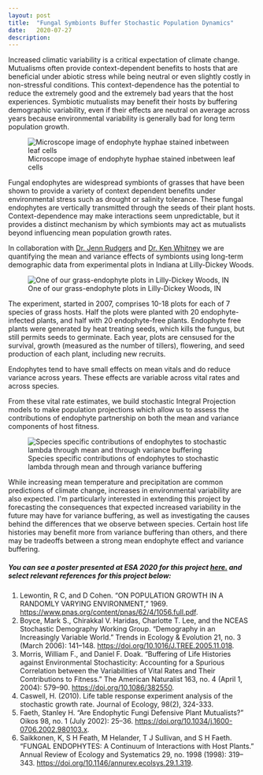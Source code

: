 ```yaml
---
layout: post
title:  "Fungal Symbionts Buffer Stochastic Population Dynamics"
date:   2020-07-27
description:
---
```


<p class="intro"><span class="dropcap">I</span>ncreased climatic variability is a critical expectation of climate change. Mutualisms often provide context-dependent benefits to hosts that are beneficial under abiotic stress while being neutral or even slightly costly in non-stressful conditions. This context-dependence has the potential to reduce the extremely good and the extremely bad years that the host experiences. Symbiotic mutualists may benefit their hosts by buffering demographic variability, even if their effects are neutral on average across years because environmental variability is generally bad for long term population growth. 
<figure>
   <img src="{{ '/assets/img/endo-in-leaf.JPG' | prepend: site.baseurl }}" alt="Microscope image of endophyte hyphae stained inbetween leaf cells"> 
   <figcaption> Microscope image of endophyte hyphae stained inbetween leaf cells </figcaption>
</figure>

Fungal endophytes are widespread symbionts of grasses that have been shown to provide a variety of context dependent benefits under environmental stress such as drought or salinity tolerance. These fungal endophytes are vertically transmitted through the seeds of their plant hosts. Context-dependence may make interactions seem unpredictable, but it provides a distinct mechanism by which symbionts may act as mutualists beyond influencing mean population growth rates. 

In collaboration with  <a href="https://rudgerswhitneylab.weebly.com/dr-jenn-rudgers.html">Dr. Jenn Rudgers</a> and <a href="https://rudgerswhitneylab.weebly.com/dr-ken-whitney.html">Dr. Ken Whitney</a> we are quantifying the mean and variance effects of symbionts using long-term demographic data from experimental plots in Indiana at Lilly-Dickey Woods.
<figure>
  <img src="{{ '/assets/img/indianaplot.jpg' | prepend: site.baseurl }}" alt="One of our grass-endophyte plots in Lilly-Dickey Woods, IN"> 
  <figcaption> One of our grass-endophyte plots in Lilly-Dickey Woods, IN </figcaption>

</figure>

The experiment, started in 2007, comprises 10-18 plots for each of 7 species of grass hosts. Half the plots were planted with 20 endophyte-infected plants, and half with 20 endophyte-free plants. Endophyte free plants were generated by heat treating seeds, which kills the fungus, but still permits seeds to germinate. Each year, plots are censused for the survival, growth (measured as the number of tillers), flowering, and seed production of each plant, including new recruits. 

Endophytes tend to have small effects on mean vitals and do reduce variance across years. These effects are variable across vital rates and across species.


  
From these vital rate estimates, we build stochastic Integral Projection models to make population projections which allow us to assess the contributions of endophyte partnership on both the mean and variance components of host fitness.

<figure>
   <img src="{{ '/assets/img/byspp_stochplot.tiff' | prepend: site.baseurl }}" alt="Species specific contributions of endophytes to stochastic lambda through mean and through variance buffering"> 
   <figcaption> Species specific contributions of endophytes to stochastic lambda through mean and through variance buffering </figcaption>
</figure>


While increasing mean temperature and precipitation are common predictions of climate change, increases in environmental variability are also expected. I'm particularly interested in extending this project by forecasting the consequences that expected increased variability in the future may have for variance buffering, as well as investigating the causes behind the differences that we observe between species. Certain host life histories may benefit more from variance buffering than others, and there may be tradeoffs between a strong mean endophyte effect and variance buffering.</p>

##### You can see a poster presented at ESA 2020 for this project <a href="/assets/posters/Fowler_Rice_ESA_2020.pdf" target="_blank">here.</a> and select relevant references for this project below:

1. Lewontin, R C, and D Cohen. “ON POPULATION GROWTH IN A RANDOMLY VARYING ENVIRONMENT,” 1969. https://www.pnas.org/content/pnas/62/4/1056.full.pdf.
2. Boyce, Mark S., Chirakkal V. Haridas, Charlotte T. Lee, and the NCEAS Stochastic Demography Working Group. “Demography in an Increasingly Variable World.” Trends in Ecology & Evolution 21, no. 3 (March 2006): 141–148. https://doi.org/10.1016/J.TREE.2005.11.018.
3. Morris, William F., and Daniel F. Doak. “Buffering of Life Histories against Environmental Stochasticity: Accounting for a Spurious Correlation between the Variabilities of Vital Rates and Their Contributions to Fitness.” The American Naturalist 163, no. 4 (April 1, 2004): 579–90. https://doi.org/10.1086/382550.
4. Caswell, H. (2010). Life table response experiment analysis of the stochastic growth rate. Journal of Ecology, 98(2), 324-333.
5. Faeth, Stanley H. “Are Endophytic Fungi Defensive Plant Mutualists?” Oikos 98, no. 1 (July 2002): 25–36. https://doi.org/10.1034/j.1600-0706.2002.980103.x.
6. Saikkonen, K, S H Feath, M Helander, T J Sullivan, and S H Faeth. “FUNGAL ENDOPHYTES: A Continuum of Interactions with Host Plants.” Annual Review of Ecology and Systematics 29, no. 1998 (1998): 319–343. https://doi.org/10.1146/annurev.ecolsys.29.1.319.


